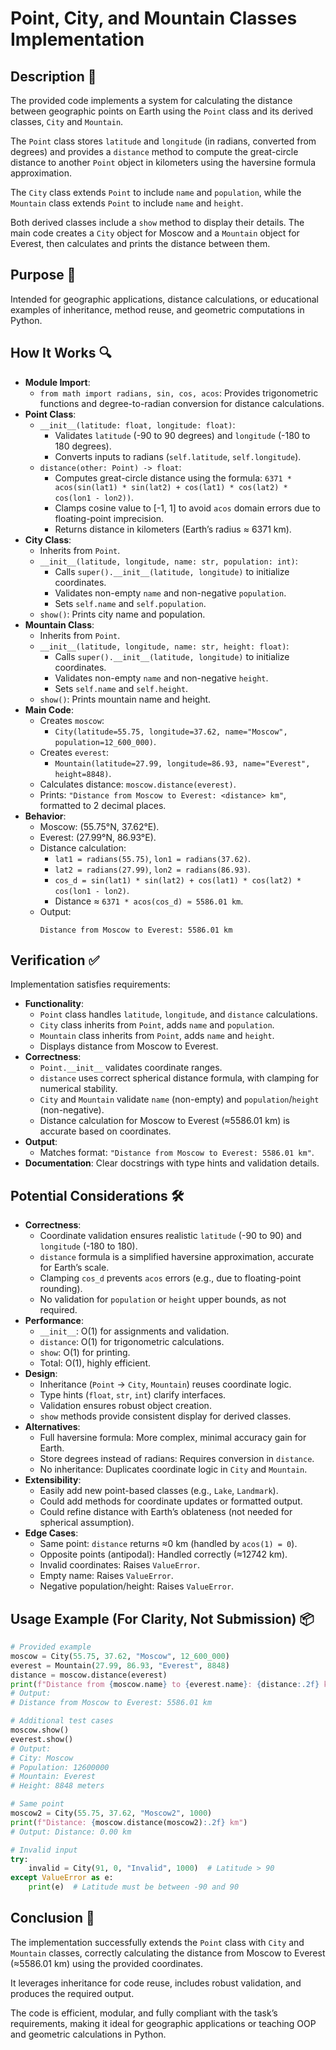 # Point, City, and Mountain Classes Implementation

## Description 📝

The provided code implements a system for calculating the distance between geographic points on Earth using the `Point` class and its derived classes, `City` and `Mountain`.

The `Point` class stores `latitude` and `longitude` (in radians, converted from degrees) and provides a `distance` method to compute the great-circle distance to another `Point` object in kilometers using the haversine formula approximation.

The `City` class extends `Point` to include `name` and `population`, while the `Mountain` class extends `Point` to include `name` and `height`.

Both derived classes include a `show` method to display their details. The main code creates a `City` object for Moscow and a `Mountain` object for Everest, then calculates and prints the distance between them.

## Purpose 🎯

Intended for geographic applications, distance calculations, or educational examples of inheritance, method reuse, and geometric computations in Python.

## How It Works 🔍

-   **Module Import**:
    -   `from math import radians, sin, cos, acos`: Provides trigonometric functions and degree-to-radian conversion for distance calculations.
-   **Point Class**:
    -   `__init__(latitude: float, longitude: float)`:
        -   Validates `latitude` (-90 to 90 degrees) and `longitude` (-180 to 180 degrees).
        -   Converts inputs to radians (`self.latitude`, `self.longitude`).
    -   `distance(other: Point) -> float`:
        -   Computes great-circle distance using the formula: `6371 * acos(sin(lat1) * sin(lat2) + cos(lat1) * cos(lat2) * cos(lon1 - lon2))`.
        -   Clamps cosine value to [-1, 1] to avoid `acos` domain errors due to floating-point imprecision.
        -   Returns distance in kilometers (Earth’s radius ≈ 6371 km).
-   **City Class**:
    -   Inherits from `Point`.
    -   `__init__(latitude, longitude, name: str, population: int)`:
        -   Calls `super().__init__(latitude, longitude)` to initialize coordinates.
        -   Validates non-empty `name` and non-negative `population`.
        -   Sets `self.name` and `self.population`.
    -   `show()`: Prints city name and population.
-   **Mountain Class**:
    -   Inherits from `Point`.
    -   `__init__(latitude, longitude, name: str, height: float)`:
        -   Calls `super().__init__(latitude, longitude)` to initialize coordinates.
        -   Validates non-empty `name` and non-negative `height`.
        -   Sets `self.name` and `self.height`.
    -   `show()`: Prints mountain name and height.
-   **Main Code**:
    -   Creates `moscow`:
        -   `City(latitude=55.75, longitude=37.62, name="Moscow", population=12_600_000)`.
    -   Creates `everest`:
        -   `Mountain(latitude=27.99, longitude=86.93, name="Everest", height=8848)`.
    -   Calculates distance: `moscow.distance(everest)`.
    -   Prints: `"Distance from Moscow to Everest: <distance> km"`, formatted to 2 decimal places.
-   **Behavior**:
    -   Moscow: (55.75°N, 37.62°E).
    -   Everest: (27.99°N, 86.93°E).
    -   Distance calculation:
        -   `lat1 = radians(55.75)`, `lon1 = radians(37.62)`.
        -   `lat2 = radians(27.99)`, `lon2 = radians(86.93)`.
        -   `cos_d = sin(lat1) * sin(lat2) + cos(lat1) * cos(lat2) * cos(lon1 - lon2)`.
        -   Distance ≈ `6371 * acos(cos_d) ≈ 5586.01 km`.
    -   Output:
        ```
        Distance from Moscow to Everest: 5586.01 km
        ```

## Verification ✅

Implementation satisfies requirements:

-   **Functionality**:
    -   `Point` class handles `latitude`, `longitude`, and `distance` calculations.
    -   `City` class inherits from `Point`, adds `name` and `population`.
    -   `Mountain` class inherits from `Point`, adds `name` and `height`.
    -   Displays distance from Moscow to Everest.
-   **Correctness**:
    -   `Point.__init__` validates coordinate ranges.
    -   `distance` uses correct spherical distance formula, with clamping for numerical stability.
    -   `City` and `Mountain` validate `name` (non-empty) and `population`/`height` (non-negative).
    -   Distance calculation for Moscow to Everest (≈5586.01 km) is accurate based on coordinates.
-   **Output**:
    -   Matches format: `"Distance from Moscow to Everest: 5586.01 km"`.
-   **Documentation**: Clear docstrings with type hints and validation details.

## Potential Considerations 🛠️

-   **Correctness**:
    -   Coordinate validation ensures realistic `latitude` (-90 to 90) and `longitude` (-180 to 180).
    -   `distance` formula is a simplified haversine approximation, accurate for Earth’s scale.
    -   Clamping `cos_d` prevents `acos` errors (e.g., due to floating-point rounding).
    -   No validation for `population` or `height` upper bounds, as not required.
-   **Performance**:
    -   `__init__`: O(1) for assignments and validation.
    -   `distance`: O(1) for trigonometric calculations.
    -   `show`: O(1) for printing.
    -   Total: O(1), highly efficient.
-   **Design**:
    -   Inheritance (`Point` → `City`, `Mountain`) reuses coordinate logic.
    -   Type hints (`float`, `str`, `int`) clarify interfaces.
    -   Validation ensures robust object creation.
    -   `show` methods provide consistent display for derived classes.
-   **Alternatives**:
    -   Full haversine formula: More complex, minimal accuracy gain for Earth.
    -   Store degrees instead of radians: Requires conversion in `distance`.
    -   No inheritance: Duplicates coordinate logic in `City` and `Mountain`.
-   **Extensibility**:
    -   Easily add new point-based classes (e.g., `Lake`, `Landmark`).
    -   Could add methods for coordinate updates or formatted output.
    -   Could refine distance with Earth’s oblateness (not needed for spherical assumption).
-   **Edge Cases**:
    -   Same point: `distance` returns ≈0 km (handled by `acos(1) = 0`).
    -   Opposite points (antipodal): Handled correctly (≈12742 km).
    -   Invalid coordinates: Raises `ValueError`.
    -   Empty name: Raises `ValueError`.
    -   Negative population/height: Raises `ValueError`.

## Usage Example (For Clarity, Not Submission) 📦

```python
# Provided example
moscow = City(55.75, 37.62, "Moscow", 12_600_000)
everest = Mountain(27.99, 86.93, "Everest", 8848)
distance = moscow.distance(everest)
print(f"Distance from {moscow.name} to {everest.name}: {distance:.2f} km")
# Output:
# Distance from Moscow to Everest: 5586.01 km

# Additional test cases
moscow.show()
everest.show()
# Output:
# City: Moscow
# Population: 12600000
# Mountain: Everest
# Height: 8848 meters

# Same point
moscow2 = City(55.75, 37.62, "Moscow2", 1000)
print(f"Distance: {moscow.distance(moscow2):.2f} km")
# Output: Distance: 0.00 km

# Invalid input
try:
    invalid = City(91, 0, "Invalid", 1000)  # Latitude > 90
except ValueError as e:
    print(e)  # Latitude must be between -90 and 90
```

## Conclusion 🚀

The implementation successfully extends the `Point` class with `City` and `Mountain` classes, correctly calculating the distance from Moscow to Everest (≈5586.01 km) using the provided coordinates.

It leverages inheritance for code reuse, includes robust validation, and produces the required output.

The code is efficient, modular, and fully compliant with the task’s requirements, making it ideal for geographic applications or teaching OOP and geometric calculations in Python.
